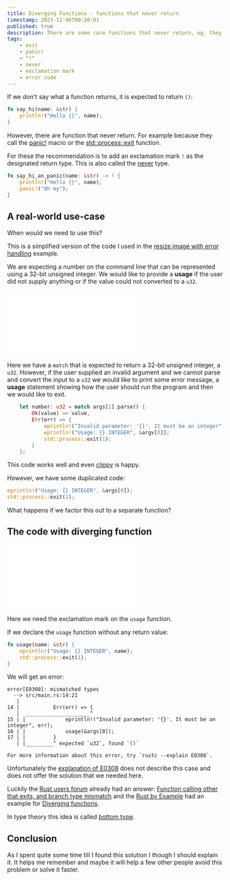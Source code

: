 ```yaml
---
title: Diverging Functions - functions that never return
timestamp: 2023-12-06T00:30:01
published: true
description: There are some rare functions that never return, eg. they call exit() or panic!
tags:
    - exit
    - panic!
    - "!"
    - never
    - exclamation mark
    - error code
---
```


If we don't say what a function returns, it is expected to return `()`:

```rust
fn say_hi(name: &str) {
    println!("Hello {}", name);
}
```

However, there are function that never return. For example because they call the [panic!](https://doc.rust-lang.org/std/macro.panic.html) macro
or the [std::process::exit](https://doc.rust-lang.org/std/process/fn.exit.html) function.

For these the recommendation is to add an exclamation mark `!` as the designated return type.
This is also called the [never](https://doc.rust-lang.org/std/primitive.never.html) type.

```rust
fn say_hi_an_panic(name: &str) -> ! {
    println!("Hello {}", name);
    panic!("Oh my");
}
```

## A real-world use-case

When would we need to use this?

This is a simplified version of the code I used in the [resize image with error handling](/resize-image) example.

We are expecting a number on the command line that can be represented using a 32-bit unsigned integer.
We would like to provide a **usage** if the user did not supply anything or if the value could not converted to a `u32`.


![](examples/invalid-parameter/src/main.rs)

Here we have a `match` that is expected to return a 32-bit unsigned integer, a `u32`.
However, if the user supplied an invalid argument and we cannot parse and convert the input to a `u32`
we would like to print some error message, a **usage** statement showing how the user should run the program
and then we would like to exit.


```rust
    let number: u32 = match args[1].parse() {
        Ok(value) => value,
        Err(err) => {
            eprintln!("Invalid parameter: '{}'. It must be an integer", err);
            eprintln!("Usage: {} INTEGER", &argv[0]);
            std::process::exit(1);
        }
    };
```

This code works well and even [clippy](https://doc.rust-lang.org/nightly/clippy/) is happy.

However, we have some duplicated code:

```rust
eprintln!("Usage: {} INTEGER", &args[0]);
std::process::exit(1);
````

What happens if we factor this out to a separate function?


## The code with diverging function

![](examples/invalid-parameter-usage/src/main.rs)

Here we need the exclamation mark on the `usage` function.

If we declare the `usage` function without any return value:

```rust
fn usage(name: &str) {
    eprintln!("Usage: {} INTEGER", name);
    std::process::exit(1);
}
```

We will get an error:

```
error[E0308]: mismatched types
  --> src/main.rs:14:21
   |
14 |           Err(err) => {
   |  _____________________^
15 | |             eprintln!("Invalid parameter: '{}'. It must be an integer", err);
16 | |             usage(&args[0]);
17 | |         }
   | |_________^ expected `u32`, found `()`

For more information about this error, try `rustc --explain E0308`.
```

Unfortunately the [explanation of E0308](https://doc.rust-lang.org/error_codes/E0308.html) does not describe this case and does not offer the solution that we needed here.

Luckily the [Rust users forum](https://users.rust-lang.org/) already had an answer: [Function calling other that exits, and branch type mismatch](https://users.rust-lang.org/t/function-calling-other-that-exits-and-branch-type-mismatch/11111) and the [Rust by Example](https://doc.rust-lang.org/rust-by-example/) had an example for [Diverging functions](https://doc.rust-lang.org/rust-by-example/fn/diverging.html).

In type theory this idea is called [bottom type](https://en.wikipedia.org/wiki/Bottom_type).

## Conclusion

As I spent quite some time till I found this solution I though I should explain it. It helps me remember and maybe it will help a few other people avoid this problem or solve it faster.


